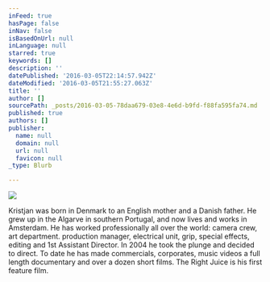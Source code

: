 ```yaml
---
inFeed: true
hasPage: false
inNav: false
isBasedOnUrl: null
inLanguage: null
starred: true
keywords: []
description: ''
datePublished: '2016-03-05T22:14:57.942Z'
dateModified: '2016-03-05T21:55:27.063Z'
title: ''
author: []
sourcePath: _posts/2016-03-05-78daa679-03e8-4e6d-b9fd-f88fa595fa74.md
published: true
authors: []
publisher:
  name: null
  domain: null
  url: null
  favicon: null
_type: Blurb

---
```

![](https://the-grid-user-content.s3-us-west-2.amazonaws.com/cb597651-25cd-4a4c-a003-32c10d145f15.jpg)

Kristjan was born in Denmark to an English mother and a Danish father. He grew up in the Algarve in southern Portugal, and now lives and works in Amsterdam. He has worked professionally all over the world: camera crew, art department. production manager, electrical unit, grip, special effects, editing and 1st Assistant Director. In 2004 he took the plunge and decided to direct. To date he has made commercials, corporates, music videos a full length documentary and over a dozen short films. The Right Juice is his first feature film.